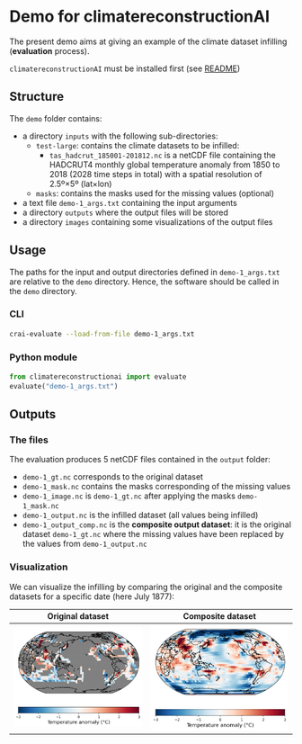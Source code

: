 # Demo for climatereconstructionAI

The present demo aims at giving an example of the climate dataset infilling (**evaluation** process).

`climatereconstructionAI` must be installed first (see [README](https://github.com/FREVA-CLINT/climatereconstructionAI/tree/clint#readme))

## Structure

The `demo` folder contains:
- a directory `inputs` with the following sub-directories:
  - `test-large`: contains the climate datasets to be infilled:
    - `tas_hadcrut_185001-201812.nc` is a netCDF file containing the HADCRUT4 monthly global temperature anomaly from 1850 to 2018 (2028 time steps in total) with a spatial resolution of 2.5º×5º (lat×lon)
  - `masks`: contains the masks used for the missing values (optional)
- a text file `demo-1_args.txt` containing the input arguments
- a directory `outputs` where the output files will be stored
- a directory `images` containing some visualizations of the output files


## Usage

The paths for the input and output directories defined in `demo-1_args.txt` are relative to the `demo` directory. Hence, the software should be called in the `demo` directory.

### CLI

```bash
crai-evaluate --load-from-file demo-1_args.txt
```

### Python module

```python
from climatereconstructionai import evaluate
evaluate("demo-1_args.txt")
```

## Outputs

### The files

The evaluation produces 5 netCDF files contained in the `output` folder:
- `demo-1_gt.nc` corresponds to the original dataset
- `demo-1_mask.nc` contains the masks corresponding of the missing values
- `demo-1_image.nc` is `demo-1_gt.nc` after applying the masks `demo-1_mask.nc`
- `demo-1_output.nc` is the infilled dataset (all values being infilled)
- `demo-1_output_comp.nc` is the **composite output dataset**: it is the original dataset `demo-1_gt.nc` where the missing values have been replaced by the values from `demo-1_output.nc`

### Visualization

We can visualize the infilling by comparing the original and the composite datasets for a specific date (here July 1877):

| Original dataset | Composite dataset |
| --------------------- | -------------------------- |
![Original dataset](images/demo-1_gt.png)  |  ![Composite dataset](images/demo-1_output_comp.png)

